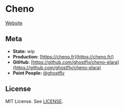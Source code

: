 # Cheno

[Website](https://cheno.fr)

## Meta

* **State:** wip
* **Production:** [https://cheno.fr](https://cheno.fr/)
* **GitHub:** [https://github.com/ghostfly/cheno-elara](https://github.com/ghostfly/cheno-elara)
* **Point People:** [@ghostfly](https://github.com/ghostfly)

## License

MIT License. See [LICENSE](LICENSE).